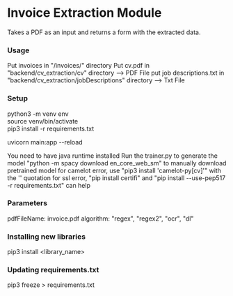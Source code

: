 # Invoice Extraction Module
Takes a PDF as an input and returns a form with the extracted data.

### Usage
Put invoices in "/invoices/" directory
Put cv.pdf in "backend/cv_extraction/cv" directory --> PDF File
put job descriptions.txt in "backend/cv_extraction/jobDescriptions" directory --> Txt File

### Setup
python3 -m venv env <br>
source venv/bin/activate <br>
pip3 install -r requirements.txt <br>


uvicorn main:app --reload <br>

You need to have java runtime installed
Run the trainer.py to generate the model
"python -m spacy download en_core_web_sm" to manually download pretrained model
for camelot error, use "pip3 install 'camelot-py[cv]'" with the '' quotation
for ssl error, "pip install certifi" and "pip install --use-pep517 -r requirements.txt" can help

### Parameters
pdfFileName: invoice.pdf
algorithm: "regex", "regex2", "ocr", "dl"

### Installing new libraries
pip3 install <library_name>

### Updating requirements.txt
pip3 freeze > requirements.txt
